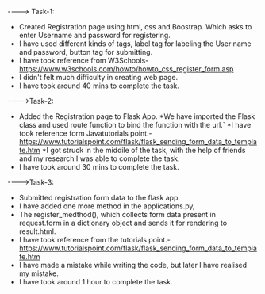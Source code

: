 ----> Task-1:
* Created Registration page using html, css and Boostrap. Which asks to enter Username and password for registering.
* I have used different kinds of tags, label tag for labeling the User name and password, button tag for submitting.
* I have took reference from W3Schools- https://www.w3schools.com/howto/howto_css_register_form.asp
* I didn't felt much difficulty in creating web page.
* I have took around 40 mins to complete the task.


---->Task-2:
* Added the Registration page to Flask App.
*We have imported the Flask class and used route function to bind the function with the url.`
*I have took reference form Javatutorials point.-https://www.tutorialspoint.com/flask/flask_sending_form_data_to_template.htm
*I got struck in the middile of the task, with the help of friends and my research I was able to complete the task.
* I have took around 30 mins to complete the task.

---->Task-3:
* Submitted registration form data to the flask app.
* I have added one more method in the applications.py,
* The register_medthod(), which  collects form data present in request.form in a dictionary object and sends it for rendering to result.html.
* I have took reference from the tutorials point.- https://www.tutorialspoint.com/flask/flask_sending_form_data_to_template.htm
* I have made a mistake while writing the code, but later I have realised my mistake.
* I have took around 1 hour to complete the task.